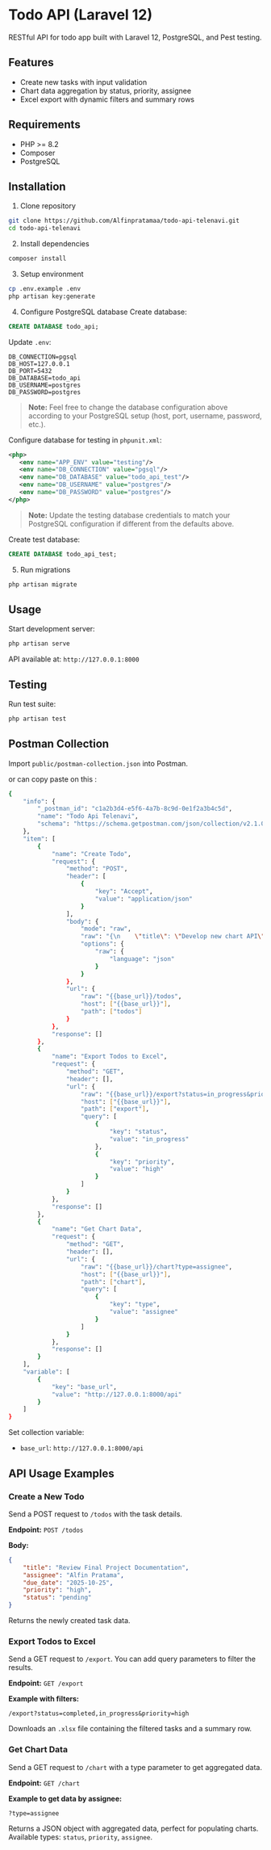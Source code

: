 # Todo API (Laravel 12)

RESTful API for todo app built with Laravel 12, PostgreSQL, and Pest testing.

## Features

-   Create new tasks with input validation
-   Chart data aggregation by status, priority, assignee
-   Excel export with dynamic filters and summary rows

## Requirements

-   PHP >= 8.2
-   Composer
-   PostgreSQL

## Installation

1. Clone repository

```bash
git clone https://github.com/Alfinpratamaa/todo-api-telenavi.git
cd todo-api-telenavi
```

2. Install dependencies

```bash
composer install
```

3. Setup environment

```bash
cp .env.example .env
php artisan key:generate
```

4. Configure PostgreSQL database
   Create database:

```sql
CREATE DATABASE todo_api;
```

Update `.env`:

```
DB_CONNECTION=pgsql
DB_HOST=127.0.0.1
DB_PORT=5432
DB_DATABASE=todo_api
DB_USERNAME=postgres
DB_PASSWORD=postgres
```

> **Note:** Feel free to change the database configuration above according to your PostgreSQL setup (host, port, username, password, etc.).

Configure database for testing in `phpunit.xml`:

```xml
<php>
   <env name="APP_ENV" value="testing"/>
   <env name="DB_CONNECTION" value="pgsql"/>
   <env name="DB_DATABASE" value="todo_api_test"/>
   <env name="DB_USERNAME" value="postgres"/>
   <env name="DB_PASSWORD" value="postgres"/>
</php>
```

> **Note:** Update the testing database credentials to match your PostgreSQL configuration if different from the defaults above.

Create test database:

```sql
CREATE DATABASE todo_api_test;
```

5. Run migrations

```bash
php artisan migrate
```

## Usage

Start development server:

```bash
php artisan serve
```

API available at: `http://127.0.0.1:8000`

## Testing

Run test suite:

```bash
php artisan test
```

## Postman Collection

Import `public/postman-collection.json` into Postman.

or can copy paste on this :

```bash
{
    "info": {
        "_postman_id": "c1a2b3d4-e5f6-4a7b-8c9d-0e1f2a3b4c5d",
        "name": "Todo Api Telenavi",
        "schema": "https://schema.getpostman.com/json/collection/v2.1.0/collection.json"
    },
    "item": [
        {
            "name": "Create Todo",
            "request": {
                "method": "POST",
                "header": [
                    {
                        "key": "Accept",
                        "value": "application/json"
                    }
                ],
                "body": {
                    "mode": "raw",
                    "raw": "{\n    \"title\": \"Develop new chart API\",\n    \"assignee\": \"John Doe\",\n    \"due_date\": \"2025-10-15\",\n    \"priority\": \"high\",\n    \"status\": \"in_progress\",\n    \"time_tracked\": 120\n}",
                    "options": {
                        "raw": {
                            "language": "json"
                        }
                    }
                },
                "url": {
                    "raw": "{{base_url}}/todos",
                    "host": ["{{base_url}}"],
                    "path": ["todos"]
                }
            },
            "response": []
        },
        {
            "name": "Export Todos to Excel",
            "request": {
                "method": "GET",
                "header": [],
                "url": {
                    "raw": "{{base_url}}/export?status=in_progress&priority=high",
                    "host": ["{{base_url}}"],
                    "path": ["export"],
                    "query": [
                        {
                            "key": "status",
                            "value": "in_progress"
                        },
                        {
                            "key": "priority",
                            "value": "high"
                        }
                    ]
                }
            },
            "response": []
        },
        {
            "name": "Get Chart Data",
            "request": {
                "method": "GET",
                "header": [],
                "url": {
                    "raw": "{{base_url}}/chart?type=assignee",
                    "host": ["{{base_url}}"],
                    "path": ["chart"],
                    "query": [
                        {
                            "key": "type",
                            "value": "assignee"
                        }
                    ]
                }
            },
            "response": []
        }
    ],
    "variable": [
        {
            "key": "base_url",
            "value": "http://127.0.0.1:8000/api"
        }
    ]
}

```

Set collection variable:

-   `base_url`: `http://127.0.0.1:8000/api`

## API Usage Examples

### Create a New Todo

Send a POST request to `/todos` with the task details.

**Endpoint:** `POST /todos`

**Body:**

```json
{
    "title": "Review Final Project Documentation",
    "assignee": "Alfin Pratama",
    "due_date": "2025-10-25",
    "priority": "high",
    "status": "pending"
}
```

Returns the newly created task data.

### Export Todos to Excel

Send a GET request to `/export`. You can add query parameters to filter the results.

**Endpoint:** `GET /export`

**Example with filters:**

```
/export?status=completed,in_progress&priority=high
```

Downloads an `.xlsx` file containing the filtered tasks and a summary row.

### Get Chart Data

Send a GET request to `/chart` with a type parameter to get aggregated data.

**Endpoint:** `GET /chart`

**Example to get data by assignee:**

```
?type=assignee
```

Returns a JSON object with aggregated data, perfect for populating charts. Available types: `status`, `priority`, `assignee`.
